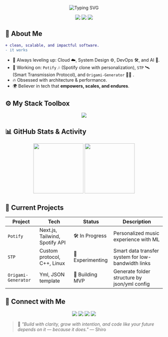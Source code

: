 
<!-- Profile Banner (optional custom GIF or static image) -->
<p align="center">
  <img src="https://readme-typing-svg.demolab.com?font=Fira+Code&size=22&duration=2500&pause=1000&color=00F7FF&center=true&vCenter=true&width=420&lines=Hi%2C+I'm+Shiro.;Engineer+%7C+Craftsman.;Code+with+intention." alt="Typing SVG" />
</p>



<p align="center">
  <img src="https://komarev.com/ghpvc/?username=Shiro-cha&color=blue" />
  <img src="https://img.shields.io/github/followers/Shiro-cha?label=Followers&style=social" />
  <img src="https://img.shields.io/github/stars/Shiro-cha?label=Stars&style=social" />
</p>



## 🚀 About Me
```diff
+ clean, scalable, and impactful software.
- it works

````

* 🧠 Always leveling up: Cloud ☁️, System Design ⚙️, DevOps 🛠️, and AI 🤖.
* 🧪 Working on: `Potify` 🎶 (Spotify clone with personalization), `STP` 🛰️ (Smart Transmission Protocol), and `Origami-Generator` 📄🧠 .
* 🔥 Obsessed with architecture & performance.
* 🌍 Believer in tech that **empowers, scales, and endures**.



## ⚙️ My Stack Toolbox

<div align="center">
  <img src="https://skillicons.dev/icons?i=js,ts,py,cpp,bash,react,nextjs,nestjs,bun,docker,postgres,mongodb,linux,laravel,symfony" />
</div>



## 📊 GitHub Stats & Activity

<div align="center">
  <img src="https://github-readme-stats.vercel.app/api?username=Shiro-cha&show_icons=true&theme=radical&hide_title=true" height="160"/>
  <img src="https://github-readme-stats.vercel.app/api/top-langs/?username=Shiro-cha&layout=compact&theme=radical&hide_title=true" height="160"/>
</div>


## 🚧 Current Projects

| Project             | Tech                           | Status           | Description                                        |
| ------------------- | ------------------------------ | ---------------- | -------------------------------------------------- |
| `Potify`            | Next.js, Tailwind, Spotify API | 🛠️ In Progress  | Personalized music experience with ML              |
| `STP`               | Custom protocol, C++, Linux    | 🧪 Experimenting | Smart data transfer system for low-bandwidth links |
| `Origami-Generator` | Yml, JSON template             | 🎨 Building MVP  | Generate folder structure by json/yml config     |


## 🔗 Connect with Me

<p align="center">
  <a href="https://www.linkedin.com/in/nomena-razafimahandry/"><img src="https://img.shields.io/badge/-LinkedIn-0077B5?style=flat-square&logo=linkedin&logoColor=white"/></a>
  <a href="https://x.com/shiro_yukami"><img src="https://img.shields.io/badge/-X-%231DA1F2?style=flat-square&logo=twitter&logoColor=white"/></a>
  <a href="mailto:noum.rzdr@gmail.com"><img src="https://img.shields.io/badge/-Email-D14836?style=flat-square&logo=gmail&logoColor=white"/></a>
  <a href="https://shiro-cha.github.io"><img src="https://img.shields.io/badge/-Portfolio-24292E?style=flat-square&logo=github&logoColor=white"/></a>
</p>


> 🧠 *"Build with clarity, grow with intention, and code like your future depends on it — because it does."*
> — Shiro

